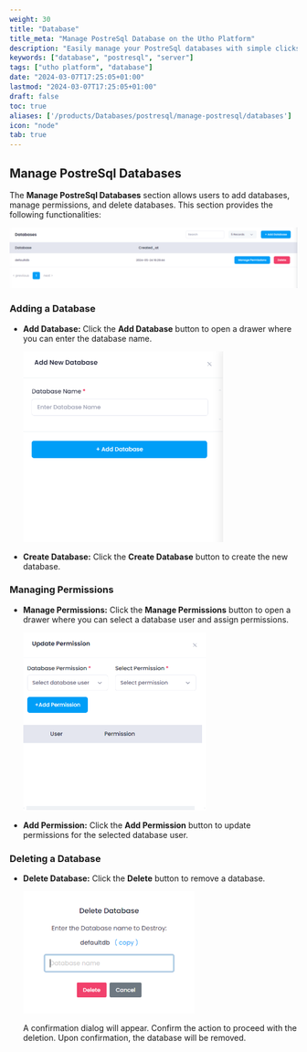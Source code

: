 ```yaml
---
weight: 30
title: "Database"
title_meta: "Manage PostreSql Database on the Utho Platform"
description: "Easily manage your PostreSql databases with simple clicks on the Utho platform."
keywords: ["database", "postresql", "server"]
tags: ["utho platform", "database"]
date: "2024-03-07T17:25:05+01:00"
lastmod: "2024-03-07T17:25:05+01:00"
draft: false
toc: true
aliases: ['/products/Databases/postresql/manage-postresql/databases']
icon: "node"
tab: true
---
```


## Manage PostreSql Databases

The **Manage PostreSql Databases** section allows users to add databases, manage permissions, and delete databases. This section provides the following functionalities:

![Utho-database-cluster-database](image/Utho-database-cluster-database.png)

### Adding a Database

* **Add Database:** Click the **Add Database** button to open a drawer where you can enter the database name.

  ![Utho-database-cluster-add-database](image/Utho-database-cluster-add-database.png)

* **Create Database:** Click the **Create Database** button to create the new database.

### Managing Permissions

* **Manage Permissions:** Click the **Manage Permissions** button to open a drawer where you can select a database user and assign permissions.

  ![Utho-database-cluster-premission](image/Utho-database-cluster-premission.png)

* **Add Permission:** Click the **Add Permission** button to update permissions for the selected database user.

### Deleting a Database

* **Delete Database:** Click the **Delete** button to remove a database.

  ![Utho-database-cluster-database-destroy](image/Utho-database-cluster-database-destroy.png)

  A confirmation dialog will appear. Confirm the action to proceed with the deletion. Upon confirmation, the database will be removed.

